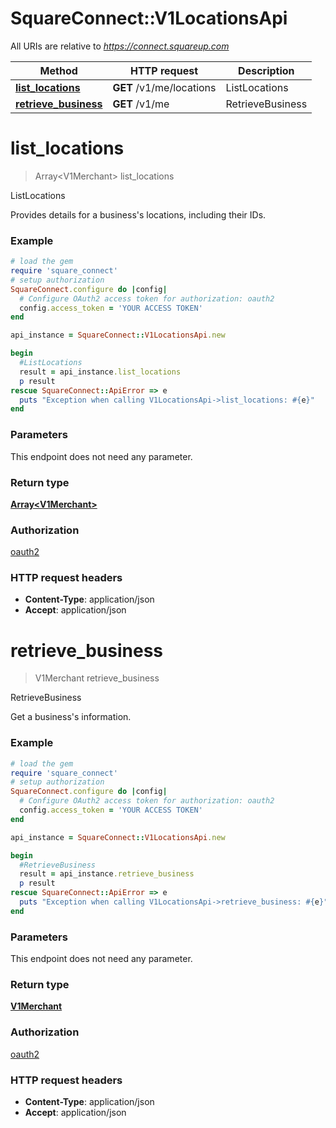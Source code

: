 # SquareConnect::V1LocationsApi

All URIs are relative to *https://connect.squareup.com*

Method | HTTP request | Description
------------- | ------------- | -------------
[**list_locations**](V1LocationsApi.md#list_locations) | **GET** /v1/me/locations | ListLocations
[**retrieve_business**](V1LocationsApi.md#retrieve_business) | **GET** /v1/me | RetrieveBusiness


# **list_locations**
> Array&lt;V1Merchant&gt; list_locations

ListLocations

Provides details for a business's locations, including their IDs.

### Example
```ruby
# load the gem
require 'square_connect'
# setup authorization
SquareConnect.configure do |config|
  # Configure OAuth2 access token for authorization: oauth2
  config.access_token = 'YOUR ACCESS TOKEN'
end

api_instance = SquareConnect::V1LocationsApi.new

begin
  #ListLocations
  result = api_instance.list_locations
  p result
rescue SquareConnect::ApiError => e
  puts "Exception when calling V1LocationsApi->list_locations: #{e}"
end
```

### Parameters
This endpoint does not need any parameter.

### Return type

[**Array&lt;V1Merchant&gt;**](V1Merchant.md)

### Authorization

[oauth2](../README.md#oauth2)

### HTTP request headers

 - **Content-Type**: application/json
 - **Accept**: application/json



# **retrieve_business**
> V1Merchant retrieve_business

RetrieveBusiness

Get a business's information.

### Example
```ruby
# load the gem
require 'square_connect'
# setup authorization
SquareConnect.configure do |config|
  # Configure OAuth2 access token for authorization: oauth2
  config.access_token = 'YOUR ACCESS TOKEN'
end

api_instance = SquareConnect::V1LocationsApi.new

begin
  #RetrieveBusiness
  result = api_instance.retrieve_business
  p result
rescue SquareConnect::ApiError => e
  puts "Exception when calling V1LocationsApi->retrieve_business: #{e}"
end
```

### Parameters
This endpoint does not need any parameter.

### Return type

[**V1Merchant**](V1Merchant.md)

### Authorization

[oauth2](../README.md#oauth2)

### HTTP request headers

 - **Content-Type**: application/json
 - **Accept**: application/json



